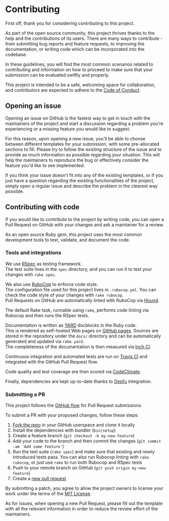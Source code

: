 # Contributing

First off, thank you for considering contributing to this project.

As part of the open source community, this project thrives thanks to the help
and the contributions of its users. There are many ways to contribute - from
submitting bug reports and feature requests, to improving the documentation, or
writing code which can be incorporated into the codebase.

In these guidelines, you will find the most common scenarios related to
contributing and information on how to proceed to make sure that your submission
can be evaluated swiftly and properly.

This project is intended to be a safe, welcoming space for collaboration,
and contributors are expected to adhere to the
[Code of Conduct](https://github.com/epistrephein/rarbg/blob/master/CODE_OF_CONDUCT.md).

## Opening an issue

Opening an issue on GitHub is the fastest way to get in touch with the maintainers
of the project and start a discussion regarding a problem you're experiencing or
a missing feature you would like to suggest.

For this reason, upon opening a new issue, you'll be able to choose between
different templates for your submission, with some pre-allocated sections to fill.
Please try to follow the existing structure of the issue and to provide as much
information as possible regarding your situation. This will help the maintainers
to reproduce the bug or effectively consider the feature you'd like to see
implemented.

If you think your issue doesn't fit into any of the existing templates, or if you
just have a question regarding the existing functionalities of the project,
simply open a regular issue and describe the problem in the clearest way possible.

## Contributing with code

If you would like to contribute to the project by writing code, you can open a
Pull Request on GitHub with your changes and ask a maintainer for a review.

As an open source Ruby gem, this project uses the most common development tools
to test, validate, and document the code.

### Tools and integrations

We use [RSpec](http://rspec.info/) as testing framework.  
The test suite lives in the `spec` directory, and you can run it to test your
changes with `rake spec`.

We also use [RuboCop](https://docs.rubocop.org/en/latest/) to enforce code style.  
The configuration file used for this project lives in `.rubocop.yml`. You can check
the code style of your changes with `rake rubocop`.  
Pull Requests on GitHub are automatically linted with RuboCop via [Hound](https://houndci.com/).

The default Rake task, runnable using `rake`, performs code linting via Rubocop
and then runs the RSpec tests.

Documentation is written as [YARD](https://yardoc.org/) docblocks in the Ruby code.  
This is rendered as self-hosted Web pages on [GitHub pages](https://epistrephein.github.io/rarbg/).
Sources are stored in the repository under the `docs/` directory and can be
automatically generated and updated via `rake yard`.  
The completeness of the documentation is then measured via
[Inch CI](https://inch-ci.org/github/epistrephein/rarbg).

Continuous integration and automated tests are run on
[Travis CI](https://travis-ci.org/epistrephein/rarbg) and integrated with the
GitHub Pull Request flow.

Code quality and test coverage are then scored via
[CodeClimate](https://codeclimate.com/github/epistrephein/rarbg).

Finally, dependencies are kept up-to-date thanks to
[Depfu](https://depfu.com/github/epistrephein/rarbg) integration.

### Submitting a PR

This project follows the [GitHub flow](https://guides.github.com/introduction/flow/)
for Pull Request submissions.

To submit a PR with your proposed changes, follow these steps:

1. [Fork the repo](https://github.com/epistrephein/rarbg/fork) in your GitHub
userspace and clone it locally
2. Install the dependencies with bundler (`bin/setup`)
3. Create a feature branch (`git checkout -b my-new-feature`)
4. Add your code to the branch and then commit the changes (`git commit -am 'Add some feature'`)
5. Run the test suite (`rake spec`) and make sure that existing and newly introduced
tests pass. You can also run Rubocop linting with `rake rubocop`, or just use `rake`
to run both Rubocop and RSpec tests
6. Push to your remote branch on GitHub (`git push origin my-new-feature`)
7. Create a [new pull request](https://github.com/epistrephein/rarbg/pulls)

By submitting a patch, you agree to allow the project owners to license your work
under the terms of the [MIT License](https://github.com/epistrephein/rarbg/blob/master/LICENSE).

As for issues, when opening a new Pull Request, please fill out the template with
all the relevant information in order to reduce the review effort of the maintainers.
